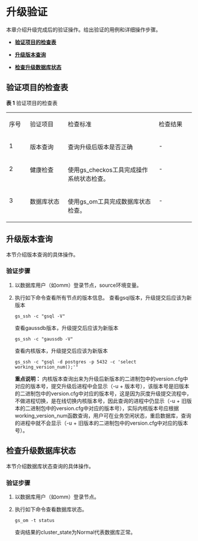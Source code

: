 # 升级验证

本章介绍升级完成后的验证操作。给出验证的用例和详细操作步骤。

-   **[验证项目的检查表](#验证项目的检查表)**  

-   **[升级版本查询](#升级版本查询)**  

-   **[检查升级数据库状态](#检查升级数据库状态)**  

## 验证项目的检查表

**表 1**  验证项目的检查表

<a name="toc218487221"></a>

<table><tbody><tr id="row35302572"><td class="cellrowborder" valign="top" width="11.219999999999999%"><p id="p40936059"><a name="p40936059"></a><a name="p40936059"></a>序号</p>
</td>
<td class="cellrowborder" valign="top" width="20.41%"><p id="p27486471"><a name="p27486471"></a><a name="p27486471"></a>验证项目</p>
</td>
<td class="cellrowborder" valign="top" width="48.980000000000004%"><p id="p11811639"><a name="p11811639"></a><a name="p11811639"></a>检查标准</p>
</td>
<td class="cellrowborder" valign="top" width="19.39%"><p id="p17218675"><a name="p17218675"></a><a name="p17218675"></a>检查结果</p>
</td>
</tr>
<tr id="row20750354"><td class="cellrowborder" valign="top" width="11.219999999999999%"><p id="p3057100"><a name="p3057100"></a><a name="p3057100"></a>1</p>
</td>
<td class="cellrowborder" valign="top" width="20.41%"><p id="p530184212110"><a name="p530184212110"></a><a name="p530184212110"></a>版本查询</p>
</td>
<td class="cellrowborder" valign="top" width="48.980000000000004%"><p id="p83018421413"><a name="p83018421413"></a><a name="p83018421413"></a>查询升级后版本是否正确</p>
</td>
<td class="cellrowborder" valign="top" width="19.39%"><p id="p30183838"><a name="p30183838"></a><a name="p30183838"></a>-</p>
</td>
</tr>
<tr id="row3219094"><td class="cellrowborder" valign="top" width="11.219999999999999%"><p id="p59420070"><a name="p59420070"></a><a name="p59420070"></a>2</p>
</td>
<td class="cellrowborder" valign="top" width="20.41%"><p id="p43016423117"><a name="p43016423117"></a><a name="p43016423117"></a>健康检查</p>
</td>
<td class="cellrowborder" valign="top" width="48.980000000000004%"><p id="p1680714524343"><a name="p1680714524343"></a><a name="p1680714524343"></a>使用gs_checkos工具完成操作系统状态检查。</p>
</td>
<td class="cellrowborder" valign="top" width="19.39%"><p id="p51381840"><a name="p51381840"></a><a name="p51381840"></a>-</p>
</td>
</tr>
<tr id="row59783377"><td class="cellrowborder" valign="top" width="11.219999999999999%"><p id="p10615408"><a name="p10615408"></a><a name="p10615408"></a>3</p>
</td>
<td class="cellrowborder" valign="top" width="20.41%"><p id="p54541752"><a name="p54541752"></a><a name="p54541752"></a>数据库状态</p>
</td>
<td class="cellrowborder" valign="top" width="48.980000000000004%"><p id="p345815107386"><a name="p345815107386"></a><a name="p345815107386"></a>使用gs_om工具完成数据库状态检查。</p>
</td>
<td class="cellrowborder" valign="top" width="19.39%"><p id="p23973984"><a name="p23973984"></a><a name="p23973984"></a>-</p>
</td>
</tr>
</tbody>
</table>

## 升级版本查询

本节介绍版本查询的具体操作。

### 验证步骤<a name="section117172026191017"></a>

1. 以数据库用户（如omm）登录节点，source环境变量。

2. 执行如下命令查看所有节点的版本信息。
   查看gsql版本，升级提交后应该为新版本
   ```
   gs_ssh -c "gsql -V"
   ```

   查看gaussdb版本，升级提交后应该为新版本
   ```
   gs_ssh -c "gaussdb -V"
   ```

   查看内核版本，升级提交后应该为新版本
   ```
   gs_ssh -c "gsql -d postgres -p 5432 -c 'select working_version_num();'"
   ```
   **重点说明：** 内核版本查询出来为升级后新版本的二进制包中的version.cfg中对应的版本号，提交升级后进程中会显示（-u + 版本号），该版本号是旧版本的二进制包中的version.cfg中对应的版本号，这是因为灰度升级提交流程中，不做进程切换，是在线切换内核版本号，因此查询的进程中仍显示（-u + 旧版本的二进制包中的version.cfg中对应的版本号），实际内核版本号应根据working_version_num函数查询，用户可在业务空闲状态，重启数据库，查询的进程中就不会显示（-u + 旧版本的二进制包中的version.cfg中对应的版本号）。


## 检查升级数据库状态

本节介绍数据库状态查询的具体操作。

### 验证步骤<a name="section117172026191017"></a>

1. 以数据库用户（如omm）登录节点。

2. 执行如下命令查看数据库状态。

   ```
   gs_om -t status
   ```

   查询结果的cluster\_state为Normal代表数据库正常。

